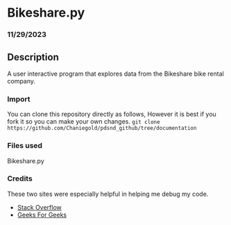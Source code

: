 


# Bikeshare.py
### 11/29/2023

## Description
A user interactive program that explores data from the Bikeshare bike rental company.
### Import
You can clone this repository directly as follows, However it is best if you fork it so you can make your own changes.
`git clone https://github.com/Chaniegold/pdsnd_github/tree/documentation`

### Files used
Bikeshare.py

### Credits
These two sites were especially helpful in helping me debug my code.
* [Stack Overflow](https://stackoverflow.com/)
* [Geeks For Geeks](https://www.geeksforgeeks.org)

